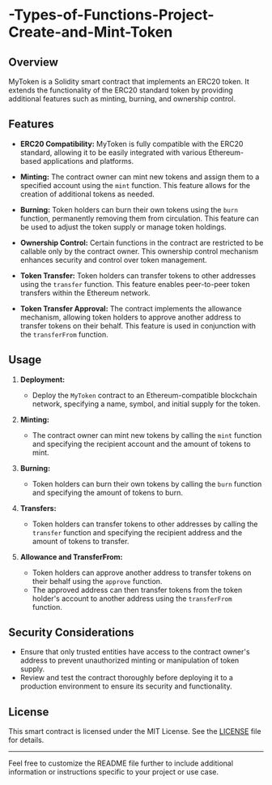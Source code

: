 # -Types-of-Functions-Project-Create-and-Mint-Token

## Overview

MyToken is a Solidity smart contract that implements an ERC20 token. It extends the functionality of the ERC20 standard token by providing additional features such as minting, burning, and ownership control.

## Features

- **ERC20 Compatibility:** MyToken is fully compatible with the ERC20 standard, allowing it to be easily integrated with various Ethereum-based applications and platforms.
  
- **Minting:** The contract owner can mint new tokens and assign them to a specified account using the `mint` function. This feature allows for the creation of additional tokens as needed.

- **Burning:** Token holders can burn their own tokens using the `burn` function, permanently removing them from circulation. This feature can be used to adjust the token supply or manage token holdings.

- **Ownership Control:** Certain functions in the contract are restricted to be callable only by the contract owner. This ownership control mechanism enhances security and control over token management.

- **Token Transfer:** Token holders can transfer tokens to other addresses using the `transfer` function. This feature enables peer-to-peer token transfers within the Ethereum network.

- **Token Transfer Approval:** The contract implements the allowance mechanism, allowing token holders to approve another address to transfer tokens on their behalf. This feature is used in conjunction with the `transferFrom` function.

## Usage

1. **Deployment:**
   - Deploy the `MyToken` contract to an Ethereum-compatible blockchain network, specifying a name, symbol, and initial supply for the token.

2. **Minting:**
   - The contract owner can mint new tokens by calling the `mint` function and specifying the recipient account and the amount of tokens to mint.

3. **Burning:**
   - Token holders can burn their own tokens by calling the `burn` function and specifying the amount of tokens to burn.

4. **Transfers:**
   - Token holders can transfer tokens to other addresses by calling the `transfer` function and specifying the recipient address and the amount of tokens to transfer.

5. **Allowance and TransferFrom:**
   - Token holders can approve another address to transfer tokens on their behalf using the `approve` function.
   - The approved address can then transfer tokens from the token holder's account to another address using the `transferFrom` function.

## Security Considerations

- Ensure that only trusted entities have access to the contract owner's address to prevent unauthorized minting or manipulation of token supply.
- Review and test the contract thoroughly before deploying it to a production environment to ensure its security and functionality.

## License

This smart contract is licensed under the MIT License. See the [LICENSE](LICENSE) file for details.

---

Feel free to customize the README file further to include additional information or instructions specific to your project or use case.
